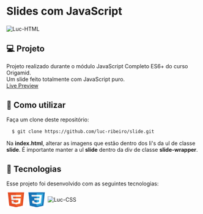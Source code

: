 # Slides com JavaScript

<div>
<img align="center" alt="Luc-HTML" src="https://github.com/luc-ribeiro/slide/blob/master/design/mockup.gif?raw=true">
</div>

## 💻 Projeto

Projeto realizado durante o módulo JavaScript Completo ES6+ do curso Origamid. <br>
Um slide feito totalmente com JavaScript puro.
<br> <a href="https://luc-ribeiro.github.io/slide/">Live Preview</a>

## :memo: Como utilizar

Faça um clone deste repositório:

```sh
  $ git clone https://github.com/luc-ribeiro/slide.git
```
Na **index.html**, alterar as imagens que estão dentro dos li's da ul de classe **slide**.
É importante manter a ul **slide** dentro da div de classe **slide-wrapper**.

## 🚀 Tecnologias

Esse projeto foi desenvolvido com as seguintes tecnologias:

<div style="display: inline_block">
	<img align="center" alt="Luc-HTML" height="40" width="50" src="https://raw.githubusercontent.com/devicons/devicon/master/icons/html5/html5-original.svg">
	<img align="center" alt="Luc-CSS" height="40" width="50" src="https://raw.githubusercontent.com/devicons/devicon/master/icons/css3/css3-original.svg">
  <img align="center" alt="Luc-CSS" height="40" width="50"  src="https://cdn.jsdelivr.net/gh/devicons/devicon/icons/javascript/javascript-original.svg" />
</div>
